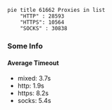 
```mermaid
pie title 61662 Proxies in list
    "HTTP" : 28593
    "HTTPS": 10564
    "SOCKS" : 30838
```

### Some Info
#### Average Timeout

- mixed: 3.7s
- http: 1.9s
- https: 8.2s
- socks: 5.4s
